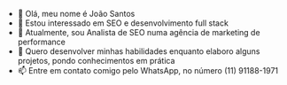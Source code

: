 - 👋 Olá, meu nome é João Santos
- 👀 Estou interessado em SEO e desenvolvimento full stack
- 🌱 Atualmente, sou Analista de SEO numa agência de marketing de performance
- 💞️ Quero desenvolver minhas habilidades enquanto elaboro alguns projetos, pondo conhecimentos em prática
- 📫 Entre em contato comigo pelo WhatsApp, no número (11) 91188-1971

<!---
TitoButkus/TitoButkus is a ✨ special ✨ repository because its `README.md` (this file) appears on your GitHub profile.
You can click the Preview link to take a look at your changes.
--->

